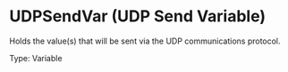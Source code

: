 # UDPSendVar (UDP Send Variable)

Holds the value(s) that will be sent via the UDP communications protocol.

Type: Variable
